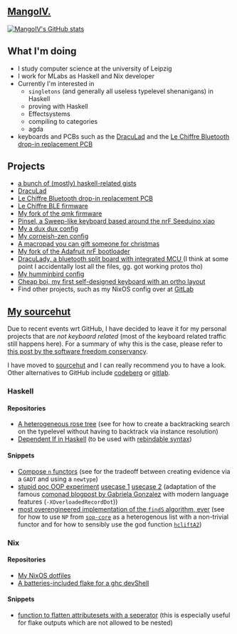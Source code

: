 ## [MangoIV.](https://blog.mangoiv.com)

[![MangoIV's GitHub stats](https://github-readme-stats.vercel.app/api?username=MangoIV&show_icons=true)](https://github.com/anuraghazra/github-readme-stats)

## What I'm doing
- I study computer science at the university of Leipzig
- I work for MLabs as Haskell and Nix developer 
- Currently I'm interested in 
  - `singletons` (and generally all useless typelevel shenanigans) in Haskell
  - proving with Haskell 
  - Effectsystems 
  - compiling to categories
  - agda
- keyboards and PCBs such as the [DracuLad](https://github.com/MangoIV/dracuLad) and the 
[Le Chiffre Bluetooth drop-in replacement PCB](https://github.com/MangoIV/le_chiff_ble)

## Projects
- [a bunch of (mostly) haskell-related gists](https://paste.sr.ht/~mangoiv)
- [DracuLad](https://github.com/MangoIV/dracuLad)
- [Le Chiffre Bluetooth drop-in replacement PCB](https://github.com/MangoIV/le_chiff_ble)
- [Le Chiffre BLE firmware](https://github.com/MangoIV/le_chiff_ble_config)
- [My fork of the qmk firmware](https://github.com/MangoIV/qmk_firmware)
- [Pinsel, a Sweep-like keyboard based around the nrF Seeduino xiao](https://github.com/MangoIV/pinsel)
- [My a dux dux config](https://github.com/MangoIV/zmk-config-a_dux_dux)
- [My corneish-zen config](https://github.com/MangoIV/zmk-config-Corne-ish-Zen)
- [A macropad you can gift someone for christmas](https://github.com/MangoIV/christmas_board)
- [My fork of the Adafruit nrF bootloader](https://github.com/MangoIV/Adafruit_nRF52_Bootloader/tree/master)
- [DracuLady, a bluetooth split board with integrated MCU ](https://github.com/MangoIV/dracuLady)(I think at some point 
  I accidentally lost all the files, gg. got working protos tho)
- [My humminbird config](https://github.com/MangoIV/hummingbird-zmk-config)
- [Cheap boi, my first self-designed keyboard with an ortho layout](https://github.com/MangoIV/cheap_boi)
- Find other projects, such as my NixOS config over at [GitLab](https://gitlab.com/mangoiv)

## [My sourcehut](https://sr.ht/~mangoiv/)

Due to recent events wrt GitHub, I have decided to leave it for my personal projects that are *not keyboard related* (most of the
keyboard related traffic still happens here). For a summary of why this is the case, please refer to [this post by the software freedom conservancy](https://sfconservancy.org/GiveUpGitHub/).

I have moved to [sourcehut](https://sr.ht/) and I can really recommend you to have a look. Other alternatives to GitHub include 
[codeberg](https://codeberg.org/) or [gitlab](https://gitlab.com/). 

### Haskell 

#### Repositories

- [A heterogeneous rose tree](https://git.sr.ht/~mangoiv/htree) (see for how to create a backtracking search on the typelevel 
  without having to backtrack via instance resolution)
- [Dependent If in Haskell](https://git.sr.ht/~mangoiv/dependent-if) (to be used with [rebindable syntax](https://ghc.gitlab.haskell.org/ghc/doc/users_guide/exts/rebindable_syntax.html?highlight=rebindablesyntax#extension-RebindableSyntax))

#### Snippets

- [Compose `n` functors](https://paste.sr.ht/~mangoiv/e2c2ca16f990754807893ce7f37e4a92e6ab556a) (see for the tradeoff between 
  creating evidence via a `GADT` and using a `newtype`)
- [stupid poc OOP experiment](https://paste.sr.ht/~mangoiv/a9e82c2769dbb5894d7ef6c884c3476e6d5a4714) [usecase 1](https://paste.sr.ht/~mangoiv/01671ce2daa3af85633a23fb3123db8753190804) [usecase 2](https://paste.sr.ht/~mangoiv/d96c842f01163c525c94dfb9ef6b24a2f1ea3934) (adaptation of the famous [comonad blogpost by Gabriela Gonzalez](https://www.haskellforall.com/2013/02/you-could-have-invented-comonads.html) with modern language features (`-XOverloadedRecordDot`))
- [most overengineered implementation of the `findS` algorithm, ever](https://paste.sr.ht/~mangoiv/73fe3895d686326d48ca7e84a5ff870308a691c1) (see for how to use `NP` from [`sop-core`](https://flora.pm/packages/@hackage/sop-core) 
  as a heterogenous list with a non-trivial functor and for how to sensibly use the god function [`hcliftA2`](https://hackage.haskell.org/package/sop-core-0.5.0.2/docs/Data-SOP.html#v:hcliftA2))

### Nix 

#### Repositories

- [My NixOS dotfiles](https://git.sr.ht/~mangoiv/dotfiles)
- [A batteries-included flake for a ghc devShell](https://git.sr.ht/~mangoiv/adhoc-ghc)

#### Snippets

- [function to flatten attributesets with a seperator](https://paste.sr.ht/~mangoiv/4117d7c81dbeec7afa2eb48fbb5a517271fde26e) (this 
  is especially useful for flake outputs which are not allowed to be nested)

